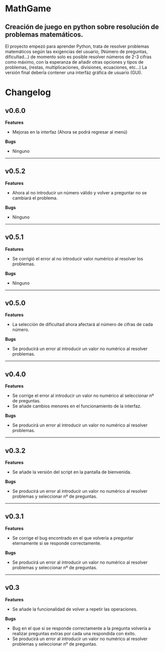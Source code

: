 # MathGame

<h2>Creación de juego en python sobre resolución de problemas matemáticos.</h2>
El proyecto empezó para aprender Python, trata de resolver problemas matemáticos según las exigencias del usuario, (Número de preguntas, dificultad...) de momento solo es posible resolver números de 2-3 cifras como máximo, con la esperanza de añadir otras opciones y tipos de problemas, (restas, multiplicaciones, divisiones, ecuaciones, etc...)
La versión final debería contener una interfáz gráfica de usuario (GUI).

# Changelog

<h2>v0.6.0</h2>

<b>Features</b>

- Mejoras en la interfaz (Ahora se podrá regresar al menú)

<b>Bugs</b>

- Ninguno

<hr>

<h2>v0.5.2</h2>

<b>Features</b>

- Ahora al no introducir un número válido y volver a preguntar no se cambiará el problema.

<b>Bugs</b>

- Ninguno

<hr>

<h2>v0.5.1</h2>

<b>Features</b>

- Se corrigió el error al no introducir valor numérico al resolver los problemas.

<b>Bugs</b>

- Ninguno

<hr>

<h2>v0.5.0</h2>

<b>Features</b>

- La selección de dificultad ahora afectará al número de cifras de cada número.

<b>Bugs</b>

- Se producirá un error al introducir un valor no numérico al resolver problemas.

<hr>

<h2>v0.4.0</h2>

<b>Features</b>

- Se corrige el error al introducir un valor no numérico al seleccionar nº de preguntas.
- Se añade cambios menores en el funcionamiento de la interfaz.

<b>Bugs</b>

- Se producirá un error al introducir un valor no numérico al resolver problemas.

<hr>

<h2>v0.3.2</h2>

<b>Features</b>

- Se añade la versión del script en la pantalla de bienvenida.

<b>Bugs</b>

- Se producirá un error al introducir un valor no numérico al resolver problemas y seleccionar nº de preguntas.

<hr>

<h2>v0.3.1</h2>

<b>Features</b>

- Se corrige el bug encontrado en el que volvería a preguntar eternamente si se responde correctamente.

<b>Bugs</b>

- Se producirá un error al introducir un valor no numérico al resolver problemas y seleccionar nº de preguntas.

<hr>

<h2>v0.3</h2>

<b>Features</b>

- Se añade la funcionalidad de volver a repetir las operaciones.

<b>Bugs</b>

- Bug en el que si se responde correctamente a la pregunta volvería a realizar preguntas extras por cada una respondida con éxito.
- Se producirá un error al introducir un valor no numérico al resolver problemas y seleccionar nº de preguntas.
